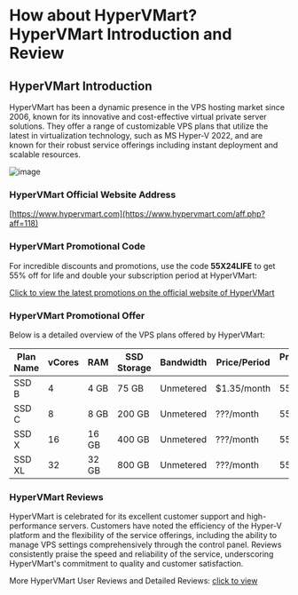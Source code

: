 # How about HyperVMart? HyperVMart Introduction and Review

## HyperVMart Introduction

HyperVMart has been a dynamic presence in the VPS hosting market since 2006, known for its innovative and cost-effective virtual private server solutions. They offer a range of customizable VPS plans that utilize the latest in virtualization technology, such as MS Hyper-V 2022, and are known for their robust service offerings including instant deployment and scalable resources.

![image](https://github.com/kjcallie143/HyperVMart/assets/169460681/bba64679-e50c-4e2c-bb34-46a72f49641c)

### HyperVMart Official Website Address

[https://www.hypervmart.com](https://www.hypervmart.com/aff.php?aff=118)

### HyperVMart Promotional Code

For incredible discounts and promotions, use the code **55X24LIFE** to get 55% off for life and double your subscription period at HyperVMart:

[Click to view the latest promotions on the official website of HyperVMart](https://www.hypervmart.com/aff.php?aff=118)

### HyperVMart Promotional Offer

Below is a detailed overview of the VPS plans offered by HyperVMart:

| Plan Name | vCores | RAM | SSD Storage | Bandwidth | Price/Period | Promotional Code | Purchase Link |
|-----------|--------|-----|-------------|-----------|--------------|------------------|---------------|
| SSD B     | 4      | 4 GB | 75 GB       | Unmetered | $1.35/month  | 55X24LIFE        | [Order Now](https://www.hypervmart.com/aff.php?aff=118) |
| SSD C     | 8      | 8 GB | 200 GB      | Unmetered | ???/month    | 55X24LIFE        | [Order Now](https://www.hypervmart.com/aff.php?aff=118) |
| SSD X     | 16     | 16 GB| 400 GB      | Unmetered | ???/month    | 55X24LIFE        | [Order Now](https://www.hypervmart.com/aff.php?aff=118) |
| SSD XL    | 32     | 32 GB| 800 GB      | Unmetered | ???/month    | 55X24LIFE        | [Order Now](https://www.hypervmart.com/aff.php?aff=118) |

### HyperVMart Reviews

HyperVMart is celebrated for its excellent customer support and high-performance servers. Customers have noted the efficiency of the Hyper-V platform and the flexibility of the service offerings, including the ability to manage VPS settings comprehensively through the control panel. Reviews consistently praise the speed and reliability of the service, underscoring HyperVMart's commitment to quality and customer satisfaction.

More HyperVMart User Reviews and Detailed Reviews: [click to view](https://www.hypervmart.com/aff.php?aff=118)
